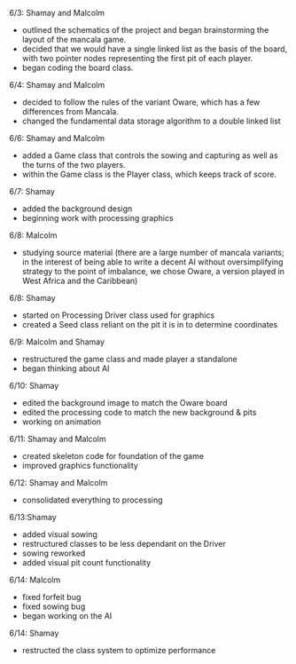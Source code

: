 6/3: Shamay and Malcolm
- outlined the schematics of the project and began brainstorming the layout of the mancala game.
- decided that we would have a single linked list as the basis of the board, with two pointer nodes representing the first pit of each player.
- began coding the board class.

6/4: Shamay and Malcolm
- decided to follow the rules of the variant Oware, which has a few differences from Mancala.
- changed the fundamental data storage algorithm to a double linked list

6/6: Shamay and Malcolm
- added a Game class that controls the sowing and capturing as well as the turns of the two players.
- within the Game class is the Player class, which keeps track of score.

6/7: Shamay
- added the background design
- beginning work with processing graphics

6/8: Malcolm
- studying source material (there are a large number of mancala variants; in the interest of being able to write a decent AI without oversimplifying strategy to the point of imbalance, we chose Oware, a version played in West Africa and the Caribbean)

6/8: Shamay
- started on Processing Driver class used for graphics
- created a Seed class reliant on the pit it is in to determine coordinates

6/9: Malcolm and Shamay
- restructured the game class and made player a standalone
- began thinking about AI

6/10: Shamay
- edited the background image to match the Oware board
- edited the processing code to match the new background & pits
- working on animation

6/11: Shamay and Malcolm
- created skeleton code for foundation of the game
- improved graphics functionality

6/12: Shamay and Malcolm
- consolidated everything to processing

6/13:Shamay
- added visual sowing
- restructured classes to be less dependant on the Driver
- sowing reworked
- added visual pit count functionality

6/14: Malcolm
- fixed forfeit bug
- fixed sowing bug
- began working on the AI

6/14: Shamay
- restructed the class system to optimize performance